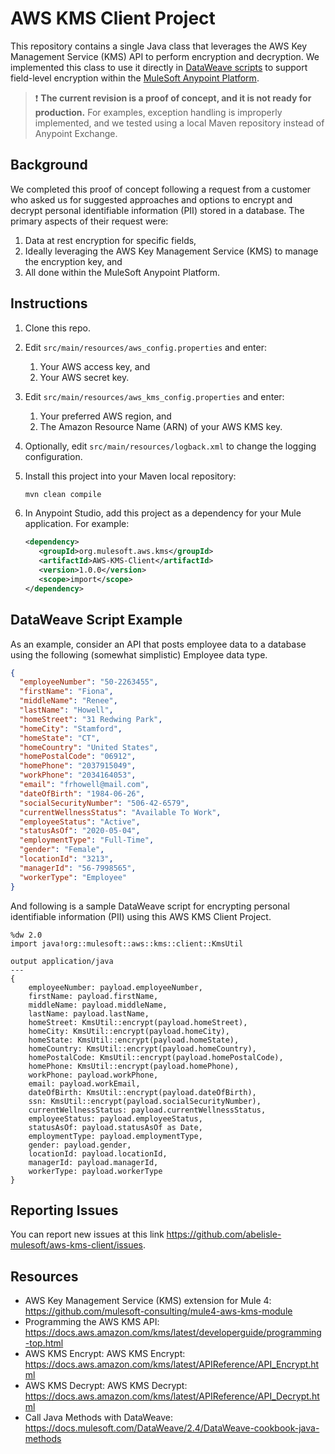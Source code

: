# AWS KMS Client Project

This repository contains a single Java class that leverages the AWS Key Management Service (KMS) API to perform encryption and decryption. We implemented this class to use it directly in [DataWeave scripts](https://docs.mulesoft.com/dataweave/2.4/dataweave-language-introduction) to support field-level encryption within the [MuleSoft Anypoint Platform](https://www.mulesoft.com/platform/enterprise-integration).

> :exclamation: **The current revision is a proof of concept, and it is not ready for production.** For examples, exception handling is improperly implemented, and we tested using a local Maven repository instead of Anypoint Exchange.

## Background
We completed this proof of concept following a request from a customer who asked us for suggested approaches and options to encrypt and decrypt personal identifiable information (PII) stored in a database. The primary aspects of their request were:
1. Data at rest encryption for specific fields, 
2. Ideally leveraging the AWS Key Management Service (KMS) to manage the encryption key, and
3. All done within the MuleSoft Anypoint Platform.

## Instructions
1. Clone this repo.
2. Edit `src/main/resources/aws_config.properties` and enter:
   1. Your AWS access key, and 
   2. Your AWS secret key.
3. Edit `src/main/resources/aws_kms_config.properties` and enter:
   1. Your preferred AWS region, and
   2. The Amazon Resource Name (ARN) of your AWS KMS key.
4. Optionally, edit `src/main/resources/logback.xml` to change the logging configuration.
5. Install this project into your Maven local repository:

    ```sh
    mvn clean compile
    ```
6. In Anypoint Studio, add this project as a dependency for your Mule application. For example:

    ```xml
   <dependency>
       <groupId>org.mulesoft.aws.kms</groupId>
       <artifactId>AWS-KMS-Client</artifactId>
       <version>1.0.0</version>
       <scope>import</scope>
   </dependency>
    ```
## DataWeave Script Example
As an example, consider an API that posts employee data to a database using the following (somewhat simplistic) Employee data type.

```json
{
  "employeeNumber": "50-2263455",
  "firstName": "Fiona",
  "middleName": "Renee",
  "lastName": "Howell",
  "homeStreet": "31 Redwing Park",
  "homeCity": "Stamford",
  "homeState": "CT",
  "homeCountry": "United States",
  "homePostalCode": "06912",
  "homePhone": "2037915049",
  "workPhone": "2034164053",
  "email": "frhowell@mail.com",
  "dateOfBirth": "1984-06-26",
  "socialSecurityNumber": "506-42-6579",
  "currentWellnessStatus": "Available To Work",
  "employeeStatus": "Active",
  "statusAsOf": "2020-05-04",
  "employmentType": "Full-Time",
  "gender": "Female",
  "locationId": "3213",
  "managerId": "56-7998565",
  "workerType": "Employee"
}
```

And following is a sample DataWeave script for encrypting personal identifiable information (PII) using this AWS KMS Client Project.

```text
%dw 2.0
import java!org::mulesoft::aws::kms::client::KmsUtil

output application/java
---
{
	employeeNumber: payload.employeeNumber,
	firstName: payload.firstName,
	middleName: payload.middleName,
	lastName: payload.lastName,
	homeStreet: KmsUtil::encrypt(payload.homeStreet),
	homeCity: KmsUtil::encrypt(payload.homeCity),
	homeState: KmsUtil::encrypt(payload.homeState),
	homeCountry: KmsUtil::encrypt(payload.homeCountry),
	homePostalCode: KmsUtil::encrypt(payload.homePostalCode),
	homePhone: KmsUtil::encrypt(payload.homePhone),
	workPhone: payload.workPhone,
	email: payload.workEmail,
	dateOfBirth: KmsUtil::encrypt(payload.dateOfBirth),
	ssn: KmsUtil::encrypt(payload.socialSecurityNumber),
	currentWellnessStatus: payload.currentWellnessStatus,
	employeeStatus: payload.employeeStatus,
	statusAsOf: payload.statusAsOf as Date,
	employmentType: payload.employmentType,
	gender: payload.gender,
	locationId: payload.locationId,
	managerId: payload.managerId,
	workerType: payload.workerType
}
```

## Reporting Issues

You can report new issues at this link https://github.com/abelisle-mulesoft/aws-kms-client/issues.

## Resources
- AWS Key Management Service (KMS) extension for Mule 4: https://github.com/mulesoft-consulting/mule4-aws-kms-module
- Programming the AWS KMS API: https://docs.aws.amazon.com/kms/latest/developerguide/programming-top.html
- AWS KMS Encrypt: AWS KMS Encrypt: https://docs.aws.amazon.com/kms/latest/APIReference/API_Encrypt.html
- AWS KMS Decrypt: AWS KMS Decrypt: https://docs.aws.amazon.com/kms/latest/APIReference/API_Decrypt.html
- Call Java Methods with DataWeave: https://docs.mulesoft.com/DataWeave/2.4/DataWeave-cookbook-java-methods
